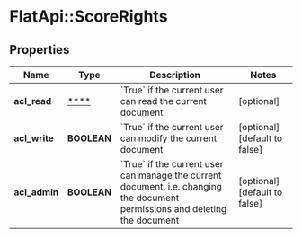 # FlatApi::ScoreRights

## Properties
Name | Type | Description | Notes
------------ | ------------- | ------------- | -------------
**acl_read** | [****](.md) | &#x60;True&#x60; if the current user can read the current document  | [optional] 
**acl_write** | **BOOLEAN** | &#x60;True&#x60; if the current user can modify the current document  | [optional] [default to false]
**acl_admin** | **BOOLEAN** | &#x60;True&#x60; if the current user can manage the current document, i.e. changing the document permissions and deleting the document  | [optional] [default to false]


